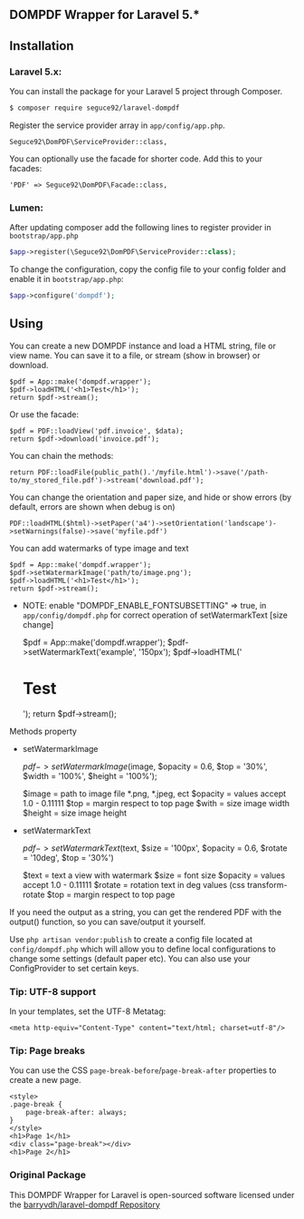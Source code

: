 ## DOMPDF Wrapper for Laravel 5.*

## Installation

### Laravel 5.x:
You can install the package for your Laravel 5 project through Composer.

```bash
$ composer require seguce92/laravel-dompdf
```

Register the service provider array in `app/config/app.php`.

    Seguce92\DomPDF\ServiceProvider::class,

You can optionally use the facade for shorter code. Add this to your facades:

    'PDF' => Seguce92\DomPDF\Facade::class,

### Lumen:

After updating composer add the following lines to register provider in `bootstrap/app.php`

  ```php
  $app->register(\Seguce92\DomPDF\ServiceProvider::class);
  ```
  
To change the configuration, copy the config file to your config folder and enable it in `bootstrap/app.php`:

  ```php
  $app->configure('dompdf');
  ```
  
## Using

You can create a new DOMPDF instance and load a HTML string, file or view name. You can save it to a file, or stream (show in browser) or download.

    $pdf = App::make('dompdf.wrapper');
    $pdf->loadHTML('<h1>Test</h1>');
    return $pdf->stream();

Or use the facade:

    $pdf = PDF::loadView('pdf.invoice', $data);
    return $pdf->download('invoice.pdf');

You can chain the methods:

    return PDF::loadFile(public_path().'/myfile.html')->save('/path-to/my_stored_file.pdf')->stream('download.pdf');

You can change the orientation and paper size, and hide or show errors (by default, errors are shown when debug is on)

    PDF::loadHTML($html)->setPaper('a4')->setOrientation('landscape')->setWarnings(false)->save('myfile.pdf')

You can add watermarks of type image and text

    $pdf = App::make('dompdf.wrapper');
    $pdf->setWatermarkImage('path/to/image.png');
    $pdf->loadHTML('<h1>Test</h1>');
    return $pdf->stream();

  - NOTE: enable "DOMPDF_ENABLE_FONTSUBSETTING" => true, in `app/config/dompdf.php` for correct operation of setWatermarkText [size change]

    $pdf = App::make('dompdf.wrapper');
    $pdf->setWatermarkText('example', '150px');
    $pdf->loadHTML('<h1>Test</h1>');
    return $pdf->stream();

Methods property
  - setWatermarkImage
    
    $pdf->setWatermarkImage($image, $opacity = 0.6, $top = '30%', $width = '100%', $height = '100%');

    $image = path to image file *.png, *.jpeg, ect
    $opacity = values accept 1.0 - 0.11111
    $top = margin respect to top page
    $with = size image width
    $height = size image height

  - setWatermarkText

    $pdf->setWatermarkText($text, $size = '100px', $opacity = 0.6, $rotate = '10deg', $top = '30%')

    $text = text a view with watermark
    $size = font size 
    $opacity = values accept 1.0 - 0.11111
    $rotate = rotation text in deg values  (css transform-rotate
    $top = margin respect to top page

If you need the output as a string, you can get the rendered PDF with the output() function, so you can save/output it yourself.

Use `php artisan vendor:publish` to create a config file located at `config/dompdf.php` which will allow you to define local configurations to change some settings (default paper etc).
You can also use your ConfigProvider to set certain keys.

### Tip: UTF-8 support
In your templates, set the UTF-8 Metatag:

    <meta http-equiv="Content-Type" content="text/html; charset=utf-8"/>

### Tip: Page breaks
You can use the CSS `page-break-before`/`page-break-after` properties to create a new page.

    <style>
    .page-break {
        page-break-after: always;
    }
    </style>
    <h1>Page 1</h1>
    <div class="page-break"></div>
    <h1>Page 2</h1>

### Original Package
This DOMPDF Wrapper for Laravel is open-sourced software licensed under the [barryvdh/laravel-dompdf Repository](https://github.com/barryvdh/laravel-dompdf/)